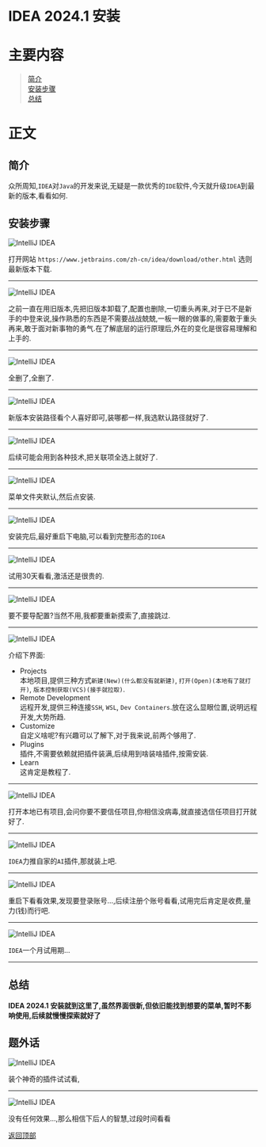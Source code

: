 # IDEA 2024.1 安装

# 主要内容

> [简介](#简介)  
> [安装步骤](#安装步骤)  
> [总结](#总结)

# 正文

## 简介

众所周知,`IDEA`对`Java`的开发来说,无疑是一款优秀的`IDE`软件,今天就升级`IDEA`到最新的版本,看看如何.

## 安装步骤

![IntelliJ IDEA](./images/0004_ide_idea/001.png)

打开网站 `https://www.jetbrains.com/zh-cn/idea/download/other.html` 选则最新版本下载.

----

![IntelliJ IDEA](./images/0004_ide_idea/002.png)

之前一直在用旧版本,先把旧版本卸载了,配置也删除,一切重头再来,对于已不是新手的中登来说,操作熟悉的东西是不需要战战兢兢,一板一眼的做事的,需要敢于重头
再来,敢于面对新事物的勇气.在了解底层的运行原理后,外在的变化是很容易理解和上手的.

----

![IntelliJ IDEA](./images/0004_ide_idea/003.png)

全删了,全删了.

----

![IntelliJ IDEA](./images/0004_ide_idea/004.png)

新版本安装路径看个人喜好即可,装哪都一样,我选默认路径就好了.

----

![IntelliJ IDEA](./images/0004_ide_idea/005.png)

后续可能会用到各种技术,把关联项全选上就好了.

----

![IntelliJ IDEA](./images/0004_ide_idea/006.png)

菜单文件夹默认,然后点安装.

----

![IntelliJ IDEA](./images/0004_ide_idea/007.png)

安装完后,最好重启下电脑,可以看到完整形态的`IDEA`

----

![IntelliJ IDEA](./images/0004_ide_idea/008.png)

试用30天看看,激活还是很贵的.

----

![IntelliJ IDEA](./images/0004_ide_idea/009.png)

要不要导配置?当然不用,我都要重新摸索了,直接跳过.

----

![IntelliJ IDEA](./images/0004_ide_idea/010.png)

介绍下界面:
- Projects  
本地项目,提供三种方式`新建(New)(什么都没有就新建)`, `打开(Open)(本地有了就打开)`, `版本控制获取(VCS)(接手就拉取)`.
- Remote Development  
远程开发,提供三种连接`SSH`, `WSL`, `Dev Containers`.放在这么显眼位置,说明远程开发,大势所趋.
- Customize  
自定义啥呢?有兴趣可以了解下,对于我来说,前两个够用了.
- Plugins  
插件,不需要依赖就把插件装满,后续用到啥装啥插件,按需安装.
- Learn  
这肯定是教程了.

----

![IntelliJ IDEA](./images/0004_ide_idea/011.png)

打开本地已有项目,会问你要不要信任项目,你相信没病毒,就直接选信任项目打开就好了.

----

![IntelliJ IDEA](./images/0004_ide_idea/012.png)

`IDEA`力推自家的`AI`插件,那就装上吧.

----

![IntelliJ IDEA](./images/0004_ide_idea/013.png)

重启下看看效果,发现要登录账号...,后续注册个账号看看,试用完后肯定是收费,量力(钱)而行吧.

----

![IntelliJ IDEA](./images/0004_ide_idea/014.png)

`IDEA`一个月试用期...

----

## 总结

**IDEA 2024.1 安装就到这里了,虽然界面很新,但依旧能找到想要的菜单,暂时不影响使用,后续就慢慢探索就好了**

## 题外话

![IntelliJ IDEA](./images/0004_ide_idea/015.png)

装个神奇的插件试试看,

----

![IntelliJ IDEA](./images/0004_ide_idea/016.png)

没有任何效果...,那么相信下后人的智慧,过段时间看看

[返回顶部](#主要内容)


